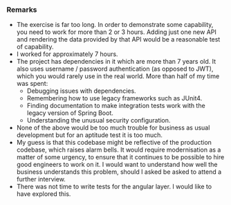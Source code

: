 ### Remarks

* The exercise is far too long. In order to demonstrate some capability, you need to work for more than 2 or 3 hours. Adding just one new API and rendering the data provided by that API would be a reasonable test of capability.
* I worked for approximately 7 hours.
* The project has dependencies in it which are more than 7 years old. It also uses username / password authentication (as opposed to JWT), which you would rarely use in the real world. More than half of my time was spent:
  * Debugging issues with dependencies.
  * Remembering how to use legacy frameworks such as JUnit4.
  * Finding documentation to make integration tests work with the legacy version of Spring Boot.
  * Understanding the unusual security configuration.
* None of the above would be too much trouble for business as usual development but for an aptitude test it is too much.
* My guess is that this codebase might be reflective of the production codebase, which raises alarm bells. It would require modernisation as a matter of some urgency, to ensure that it continues to be possible to hire good engineers to work on it. I would want to understand how well the business understands this problem, should I asked be asked to attend a further interview.
* There was not time to write tests for the angular layer. I would like to have explored this.
